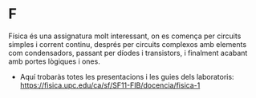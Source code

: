 # F
Física és una assignatura molt interessant, on es comença per circuits simples i corrent continu, després per circuits complexos amb elements com condensadors, passant per díodes i transistors, i finalment acabant amb portes lògiques i ones. 

- Aquí trobaràs totes les presentacions i les guies dels laboratoris: https://fisica.upc.edu/ca/sf/SF11-FIB/docencia/fisica-1
